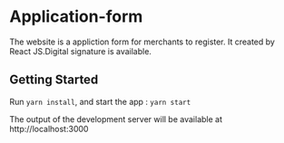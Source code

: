 

# Application-form
The website is a appliction form for merchants to register. It created by React JS.Digital signature is available. 

## Getting Started
Run ```yarn install```, and start the app :
```yarn start```

The output of the development server will be available at http://localhost:3000




